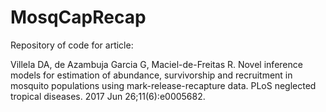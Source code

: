 # MosqCapRecap

Repository of code for article:

Villela DA, de Azambuja Garcia G, Maciel-de-Freitas R. Novel inference models for estimation of abundance, survivorship and recruitment in mosquito populations using mark-release-recapture data. PLoS neglected tropical diseases. 2017 Jun 26;11(6):e0005682.
